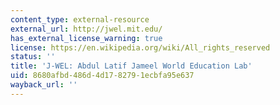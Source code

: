 ```yaml
---
content_type: external-resource
external_url: http://jwel.mit.edu/
has_external_license_warning: true
license: https://en.wikipedia.org/wiki/All_rights_reserved
status: ''
title: 'J-WEL: Abdul Latif Jameel World Education Lab'
uid: 8680afbd-486d-4d17-8279-1ecbfa95e637
wayback_url: ''
---
```


